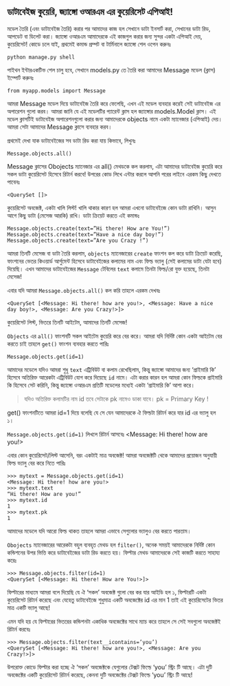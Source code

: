 ## ডাটাবেইজ কুয়েরি, জ্যাঙ্গো ওআরএম এর কুয়েরিসেট এপিআই!

মডেল তৈরি (এবং ডাটাবেইজ তৈরি) করার পর আমাদের কাজ হল সেখানে ডাটা ইনসার্ট করা, সেখানের ডাটা রিড, আপডেট বা ডিলেট করা। জ্যাঙ্গো ওআরএম আমাদেরকে এই কাজগুল করার জন্য সুন্দর একটা এপিআই দেয়, কুয়েরিসেট! 
কোডে চলে যাই, প্রথমেই কমান্ড প্রম্পট বা টার্মিনালে জ্যাঙ্গো শেল ওপেন করুনঃ

    python manage.py shell
    
পাইথন ইন্টারএকটিভ শেল চালু হবে, সেখানে models.py তে তৈরি করা আমাদের Message মডেল (ক্লাস)  ইম্পোর্ট করুনঃ

    from myapp.models import Message

আমরা Message মডেল দিয়ে ডাটাবেইজ তৈরি করে ফেলেছি, এখন এই মডেল ব্যবহার করেই সেই ডাটাবেইজ এর অপারেশন গুলো করব। আমরা জানি যে এই মডেলটির প্যারেন্ট ক্লাস হল জ্যাঙ্গোর models.Model ক্লাস। এই মডেল ক্লাসটিই ডাটাবেইজ অপারেশনগুলো করার জন্য আমাদেরকে objects নামে একটা ম্যানেজার (এপিআই) দেয়। আমরা সেটা আমাদের Message ক্লাসে ব্যবহার করব।

প্রথমেই দেখা যাক ডাটাবেইজের সব ডাটা রিড করা যায় কিভাবে, লিখুনঃ
 
    Message.objects.all()

Message ক্লাসের Obojects ম্যানেজার এর all() মেথডকে কল করলাম, এটা আমাদের ডাটাবেইজ কুয়েরি করে সকল ডাটা কুয়েরিসেট হিসেবে রিটার্ন করবে! উপরের কোড লিখে এন্টার করলে আপনি পরের লাইনে এরকম কিছু দেখতে পাবেনঃ
    
    <QuerySet []>

কুয়েরিসেট অবজেক্ট, একটা খালি লিস্ট! খালি থাকার কারণ হল আমরা এখনো ডাটাবেইজে কোন ডাটা রাখিনি। আসুন আগে কিছু ডাটা (মেসেজ আরকি) রাখি। ডাটা ক্রিয়েট করতে এই কমান্ডঃ

    Message.objects.create(text=”Hi there! How are You!”)
    Message.objects.create(text=”Have a nice day boy!”)
    Message.objects.create(text=”Are you Crazy !”)

আমরা তিনটি মেসেজ বা ডাটা তৈরি করলাম, `objects` ম্যানেজারের `create` ফাংশন কল করে ডাটা ক্রিয়েট করেছি, ফাংশনের ভেতর কিওয়ার্ড আর্গুমেন্ট হিসেবে ডাটাবেইজের কলামের নাম এবং ফিল্ড ভ্যালু (সেই কলামের ডাটা যেটা হবে) দিয়েছি। এখন আমাদের ডাটাবেইজের `Message` টেবিলের `text` কলামে তিনটা ফিল্ড/রো যুক্ত হয়েছে, তিনটা মেসেজ!

এবার যদি আমরা `Message.objects.all()` কল করি তাহলে এরকম দেখবঃ

    <QuerySet [<Message: Hi there! how are you!>, <Message: Have a nice day boy!>, <Message: Are you Crazy!>]>

কুয়েরিসেট লিস্ট, ভিতরে তিনটি আইটেম, আমাদের তিনটি মেসেজ!

`Objects` এর `all()` ফাংশনটি সকল আইটেম কুয়েরি করে বের করে। আমরা যদি নির্দিষ্ট কোন একটা আইটেম বের করতে চাই তাহলে `get()` ফাংশন ব্যবহার করতে পারিঃ

    Message.objects.get(id=1)

আমাদের মডেলে যদিও আমরা শুধু `text` এট্রিবিউট বা কলাম রেখেছিলাম, কিন্তু জ্যাঙ্গো আমাদের জন্য ‘প্রাইমারি কি’ হিসেবে অতিরিক্ত আরেকটা এট্রিবিউট যোগ করে দিয়েছে `id` নামে। এটা করার কারন হল আমরা কোন ফিল্ডকে প্রাইমারি কি হিসেবে সেট করিনি, কিন্তু জ্যাঙ্গো ওআরএম প্রতিটি মডেলের মধ্যেই একটা ‘প্রাইমারি কি’ আশা করে।

> যদিও অতিরিক্ত কলামটির নাম id  তবে সেটাকে pk নামেও ডাকা যাবে। pk = Primary Key !

get() ফাংশনটিতে আমরা id=1 দিয়ে বলেছি যে সে যেন আমাদেরকে ঐ ফিল্ডটা রিটার্ন করে যার id এর ভ্যালু হল ১।

`Message.objects.get(id=1)` লিখলে রিটার্ন আসবেঃ
    <Message: Hi there! how are you!>

এবার কোন কুয়েরিসেট/লিস্ট আসেনি, বরং একটাই মাত্র অবজেক্ট! আমরা অবজেক্টটি থেকে আমাদের প্রয়োজন অনুযায়ী ফিল্ড ভ্যালু বের করে নিতে পারিঃ

    >>> mytext = Message.objects.get(id=1)
    <Message: Hi there! how are you!>
    >>> mytext.text
    “Hi there! How are you!”
    >>> mytext.id
    1
    >>> mytext.pk
    1

আমাদের মডেলে যদি আরো ফিল্ড থাকত তাহলে আমরা এভাবে সেগুলোর ভ্যালুও বের করতে পারতাম।

`Obojects` ম্যানেজারের আরেকটা বহুল ব্যবহৃত মেথড হল `filter()`, অনেক সময়ই আমাদেরকে নির্দিষ্ট কোন কন্ডিশনের উপর ভিত্তি করে ডাটাবেইজের ডাটা রিড করতে হয়। ফিল্টার মেথড আমাদেরকে সেই কাজটি করতে সাহায্য করেঃ

    >>> Message.objects.filter(id=1)
    <QuerySet [<Message: Hi there! How are You!>]>


    
ফিল্টারের মাধ্যমে আমরা বলে দিয়েছি যে ঐ ‘সকল’ অবজেক্ট গুলো বের কর যার আইডি হল ১, ফিল্টারটি একটা কুয়েরিসেট রিটার্ন করেছে এবং যেহেতু ডাটাবেইজে শুধুমাত্র একটি অবজেক্টের id এর মান 1 তাই এই কুয়েরিসেটের ভিতর মাত্র একটি ভ্যালু আছে! 
 
এমন যদি হয় যে ফিল্টারের ভিতরের কন্ডিশনটা একাধিক অবজেক্টের সাথে ম্যাচ করে তাহলে সে সেই সবগুলো অবজেক্টই রিটার্ন করবেঃ

    >>> Message.objects.filter(text__icontains=’you’)
    <QuerySet [<Message: Hi there! how are you!>, <Message: Are you Crazy!>]>

উপরোক্ত কোডে ফিল্টার করা হচ্ছে ঐ ‘সকল’ অবজেক্টকে যেগুলোর টেক্সট ফিল্ডে ‘you’ স্ট্রিং টি আছে। এটা দুটি অবজেক্টের একটি কুয়েরিসেট রিটার্ন করেছে, কেননা দুটি অবজেক্টের টেক্সট ফিল্ডে ‘you’ স্ট্রিং টি আছে!

